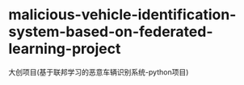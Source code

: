 # malicious-vehicle-identification-system-based-on-federated-learning-project
大创项目(基于联邦学习的恶意车辆识别系统-python项目)
